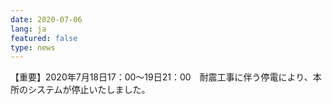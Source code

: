 ```yaml
---
date: 2020-07-06
lang: ja
featured: false
type: news
---
```

【重要】2020年7月18日17：00～19日21：00　耐震工事に伴う停電により、本所のシステムが停止いたしました。
